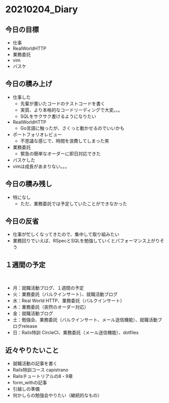 # 20210204_Diary

## 今日の目標

- 仕事
- RealWorldHTTP
- 業務委託
- vim
- バスケ

## 今日の積み上げ

- 仕事した
  - 先輩が書いたコードのテストコードを書く
  - 実質、より本格的なコードリーディングで大変。。。
  - SQLをサクサク書けるようになりたい
- RealWorldHTTP
  - Go言語に触ったが、さくっと動かせるのでいいかも
- ポートフォリオレビュー
  - 不思議な感じで、時間を浪費してしまった笑
- 業務委託
  - 緊急の簡単なオーダーに即日対応できた
- バスケした
- vimは成長があまりない。。。

## 今日の積み残し

- 特になし
  - ただ、業務委託では予定していたことができなかった

## 今日の反省

- 仕事が忙しくなってきたので、集中して取り組みたい
- 業務回りでいえば、RSpecとSQLを勉強していくとパフォーマンス上がりそう

## １週間の予定
​
- 月：就職活動ブログ、１週間の予定
- 火：業務委託（バルクインサート）、就職活動ブログ
- 水：Real World HTTP、業務委託（バルクインサート）
- 木：業務委託（突然のオーダー対応）
- 金：就職活動ブログ
- 土：勉強会、業務委託（バルクインサート、メール送信機能）、就職活動ブログrelease
- 日：Rails特訓 CircleCI、業務委託（メール送信機能）、dotfiles

## 近々やりたいこと

- 就職活動の記事を書く
- Rails特訓コース capistrano
- Railsチュートリアルの8・9章
- form_withの記事
- 引越しの準備
- 何かしらの勉強会やりたい（継続的なもの）